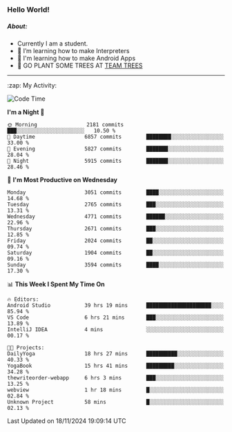 ### Hello World!

##### About:
- Currently I am a student.
- 🌱 I’m learning how to make Interpreters
- 🌱 I'm learning how to make Android Apps
- 🌱 GO PLANT SOME TREES AT [TEAM TREES](https://teamtrees.org/)

---
  <summary>:zap: My Activity:</summary>
  
<!--START_SECTION:waka-->
![Code Time](http://img.shields.io/badge/Code%20Time-1%2C612%20hrs%2048%20mins-blue)

**I'm a Night 🦉** 

```text
🌞 Morning                2181 commits        ███░░░░░░░░░░░░░░░░░░░░░░   10.50 % 
🌆 Daytime                6857 commits        ████████░░░░░░░░░░░░░░░░░   33.00 % 
🌃 Evening                5827 commits        ███████░░░░░░░░░░░░░░░░░░   28.04 % 
🌙 Night                  5915 commits        ███████░░░░░░░░░░░░░░░░░░   28.46 % 
```
📅 **I'm Most Productive on Wednesday** 

```text
Monday                   3051 commits        ████░░░░░░░░░░░░░░░░░░░░░   14.68 % 
Tuesday                  2765 commits        ███░░░░░░░░░░░░░░░░░░░░░░   13.31 % 
Wednesday                4771 commits        ██████░░░░░░░░░░░░░░░░░░░   22.96 % 
Thursday                 2671 commits        ███░░░░░░░░░░░░░░░░░░░░░░   12.85 % 
Friday                   2024 commits        ██░░░░░░░░░░░░░░░░░░░░░░░   09.74 % 
Saturday                 1904 commits        ██░░░░░░░░░░░░░░░░░░░░░░░   09.16 % 
Sunday                   3594 commits        ████░░░░░░░░░░░░░░░░░░░░░   17.30 % 
```


📊 **This Week I Spent My Time On** 

```text
🔥 Editors: 
Android Studio           39 hrs 19 mins      █████████████████████░░░░   85.94 % 
VS Code                  6 hrs 21 mins       ███░░░░░░░░░░░░░░░░░░░░░░   13.89 % 
IntelliJ IDEA            4 mins              ░░░░░░░░░░░░░░░░░░░░░░░░░   00.17 % 

🐱‍💻 Projects: 
DailyYoga                18 hrs 27 mins      ██████████░░░░░░░░░░░░░░░   40.33 % 
YogaBook                 15 hrs 41 mins      █████████░░░░░░░░░░░░░░░░   34.28 % 
thewriteorder-webapp     6 hrs 3 mins        ███░░░░░░░░░░░░░░░░░░░░░░   13.25 % 
webview                  1 hr 18 mins        █░░░░░░░░░░░░░░░░░░░░░░░░   02.84 % 
Unknown Project          58 mins             █░░░░░░░░░░░░░░░░░░░░░░░░   02.13 % 
```


 Last Updated on 18/11/2024 19:09:14 UTC
<!--END_SECTION:waka-->
